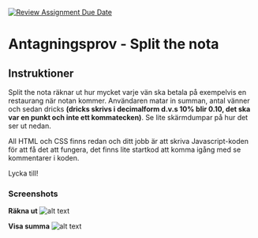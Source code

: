 [![Review Assignment Due Date](https://classroom.github.com/assets/deadline-readme-button-24ddc0f5d75046c5622901739e7c5dd533143b0c8e959d652212380cedb1ea36.svg)](https://classroom.github.com/a/QvEmmD3m)
# Antagningsprov - Split the nota

## Instruktioner

Split the nota räknar ut hur mycket varje vän ska betala på exempelvis en restaurang när notan kommer. Användaren matar in summan, antal vänner och sedan dricks **(dricks skrivs i decimalform d.v.s 10% blir 0.10, det ska var en punkt och inte ett kommatecken)**. Se lite skärmdumpar på hur det ser ut nedan.

All HTML och CSS finns redan och ditt jobb är att skriva Javascript-koden för att få det att fungera, det finns lite startkod att komma igång med se kommentarer i koden.

Lycka till!

### Screenshots

**Räkna ut**
![alt text](screenshots/Screen-calculate.png)

**Visa summa**
![alt text](screenshots/Screen-result.png)
